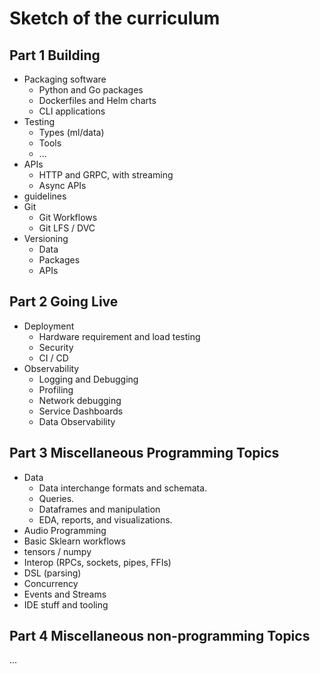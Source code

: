 # Sketch of the curriculum

## Part 1 Building

- Packaging software
    - Python and Go packages
    - Dockerfiles and Helm charts
    - CLI applications
- Testing
    - Types (ml/data)
    - Tools
    - ...
- APIs
    - HTTP and GRPC, with streaming
    - Async APIs
- guidelines
- Git
    - Git Workflows
    - Git LFS / DVC
- Versioning
    - Data
    - Packages
    - APIs

## Part 2 Going Live

- Deployment
    - Hardware requirement and load testing
    - Security
    - CI / CD
- Observability
    - Logging and Debugging
    - Profiling
    - Network debugging
    - Service Dashboards
    - Data Observability

## Part 3 Miscellaneous Programming Topics

- Data
    - Data interchange formats and schemata.
    - Queries.
    - Dataframes and manipulation
    - EDA, reports, and visualizations.
- Audio Programming
- Basic Sklearn workflows
- tensors / numpy
- Interop (RPCs, sockets, pipes, FFIs)
- DSL (parsing)
- Concurrency
- Events and Streams
- IDE stuff and tooling

## Part 4 Miscellaneous non-programming Topics

...
